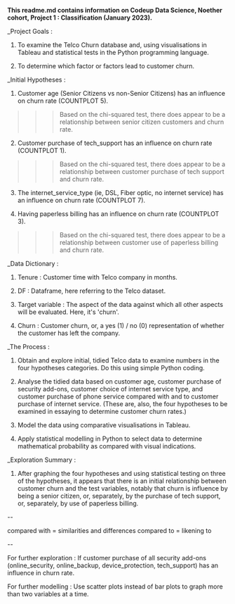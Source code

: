 **This readme.md contains information on Codeup Data Science, Noether cohort, Project 1 : Classification (January 2023).**


_Project Goals :
1. To examine the Telco Churn database and, using visualisations in Tableau and statistical tests in the Python programming language.

2. To determine which factor or factors lead to customer churn.


_Initial Hypotheses : 
1. Customer age (Senior Citizens vs non-Senior Citizens) has an influence on churn rate (COUNTPLOT 5).
>>> Based on the chi-squared test, there does appear to be a relationship between senior citizen customers and churn rate.

2. Customer purchase of tech_support has an influence on churn rate (COUNTPLOT 1).
>>>  Based on the chi-squared test, there does appear to be a relationship between customer purchase of tech support and churn rate.

3. The internet_service_type (ie, DSL, Fiber optic, no internet service) has an influence on churn rate (COUNTPLOT 7).

4. Having paperless billing has an influence on churn rate (COUNTPLOT 3).
>>>  Based on the chi-squared test, there does appear to be a relationship between customer use of paperless billing and churn rate.

_Data Dictionary :
1. Tenure : Customer time with Telco company in months.

2. DF : Dataframe, here referring to the Telco dataset.

3. Target variable : The aspect of the data against which all other aspects will be evaluated. Here, it's 'churn'.

4. Churn : Customer churn, or, a yes (1) / no (0) representation of whether the customer has left the company.


_The Process :
1. Obtain and explore initial, tidied Telco data to examine numbers in the four hypotheses categories. Do this using simple Python coding.

2. Analyse the tidied data based on customer age, customer purchase of security add-ons, customer choice of internet service type, and customer purchase of phone service compared with and to customer purchase of internet service. (These are, also, the four hypotheses to be examined in essaying to determine customer churn rates.)

3. Model the data using comparative visualisations in Tableau.

4. Apply statistical modelling in Python to select data to determine mathematical probability as compared with visual indications.

_Exploration Summary :
1. After graphing the four hypotheses and using statistical testing on three of the hypotheses, it appears that there is an initial relationship between customer churn and the test variables, notably that churn is influence by being a senior citizen, or, separately, by the purchase of tech support, or, separately, by use of paperless billing.


--

compared with = similarities and differences
compared to = likening to  

--

For further exploration : If customer purchase of all security add-ons (online_security, online_backup, device_protection, tech_support) has an influence in churn rate.

For further modelling : Use scatter plots instead of bar plots to graph more than two variables at a time.


